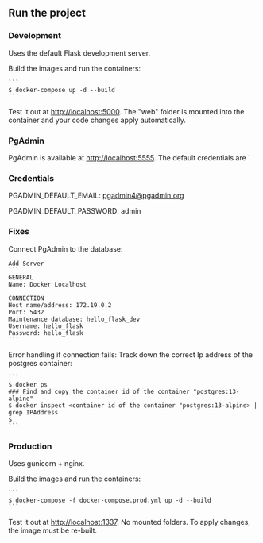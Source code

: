 ## Run the project


### Development

Uses the default Flask development server.

Build the images and run the containers:

    ```
    $ docker-compose up -d --build
    ```

Test it out at [http://localhost:5000](http://localhost:5000). 
The "web" folder is mounted into the container and your code changes apply automatically.

### PgAdmin
PgAdmin is available at [http://localhost:5555](http://localhost:5555). The default credentials are `

### Credentials
PGADMIN_DEFAULT_EMAIL:      pgadmin4@pgadmin.org

PGADMIN_DEFAULT_PASSWORD:   admin

### Fixes
Connect PgAdmin to the database:

    
    Add Server
    ```
    GENERAL
    Name: Docker Localhost

    CONNECTION
    Host name/address: 172.19.0.2
    Port: 5432
    Maintenance database: hello_flask_dev
    Username: hello_flask
    Password: hello_flask
    ```

Error handling if connection fails: Track down the correct Ip address of the postgres container:

    ```
    $ docker ps
    ### Find and copy the container id of the container "postgres:13-alpine"
    $ docker inspect <container id of the container "postgres:13-alpine> | grep IPAddress  
    $ 
    ```

### Production

Uses gunicorn + nginx.

Build the images and run the containers:

    ```
    $ docker-compose -f docker-compose.prod.yml up -d --build
    ```
  Test it out at [http://localhost:1337](http://localhost:1337). No mounted folders. To apply changes, the image must be re-built.



